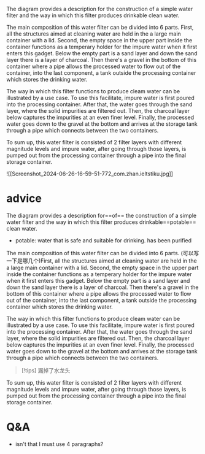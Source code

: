 The diagram provides a description for the construction of a simple water filter and the way in which this filter produces drinkable clean water.

The main composition of this water filter can be divided into 6 parts. First, all the structures aimed at cleaning water are held in the a large main container with a lid. Second, the empty space in the upper part inside the container functions as a temperary holder for the impure water when it first enters this gadget. Below the empty part is a sand layer and down the sand layer there is a layer of charcoal. Then there's a gravel in the bottom of this container where a pipe allows the processed water to flow out of the container, into the last component, a tank outside the processing container which stores the drinking water.

The way in which this filter functions to produce cleam water can be illustrated by a use case. To use this facilitate, impure water is first poured into the processing container. After that, the water goes through the sand layer, where the solid impurities are filtered out. Then, the charcoal layer below captures the impurities at an even finer level. Finally, the processed water goes down to the gravel at the bottom and arrives at the storage tank through a pipe which connects between the two containers.

To sum up, this water filter is consisted of 2 filter layers with different magnitude levels and impure water, after going through those layers, is pumped out from the processing container through a pipe into the final storage container.

![[Screenshot_2024-06-26-16-59-51-772_com.zhan.ieltstiku.jpg]]

# advice

The diagram provides a description for==of== the construction of a simple water filter and the way in which this filter produces drinkable==potable== clean water.

- potable: water that is safe and suitable for drinking. has been purified

The main composition of this water filter can be divided into 6 parts. (可以写一下是哪几个)First, all the structures aimed at cleaning water are held in the a large main container with a lid. Second, the empty space in the upper part inside the container functions as a temperary holder for the impure water when it first enters this gadget. Below the empty part is a sand layer and down the sand layer there is a layer of charcoal. Then there's a gravel in the bottom of this container where a pipe allows the processed water to flow out of the container, into the last component, a tank outside the processing container which stores the drinking water.

The way in which this filter functions to produce cleam water can be illustrated by a use case. To use this facilitate, impure water is first poured into the processing container. After that, the water goes through the sand layer, where the solid impurities are filtered out. Then, the charcoal layer below captures the impurities at an even finer level. Finally, the processed water goes down to the gravel at the bottom and arrives at the storage tank through a pipe which connects between the two containers.

> [!tips]
> 漏掉了水龙头

To sum up, this water filter is consisted of 2 filter layers with different magnitude levels and impure water, after going through those layers, is pumped out from the processing container through a pipe into the final storage container.

# Q&A

- isn't that I must use 4 paragraphs?
